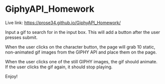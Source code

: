 # GiphyAPI_Homework

Live link: https://prose34.github.io/GiphyAPI_Homework/

Input a gif to search for in the input box. This will add a button after the user presses submit.

When the user clicks on the character button, the page will grab 10 static, non-animated gif images from the GIPHY API and place them on the page.

When the user clicks one of the still GIPHY images, the gif should animate. If the user clicks the gif again, it should stop playing.

Enjoy!